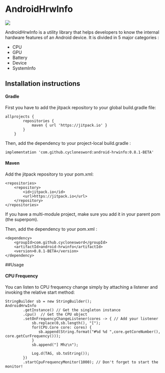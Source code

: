 # AndroidHrwInfo
[![](https://jitpack.io/v/cyclonesword/android-hrwinfo.svg)](https://jitpack.io/#cyclonesword/android-hrwinfo)

AndroidHrwInfo is a utility library that helps developers to know the internal hardware features of an Android device.
It is divided in 5 major categories :

  - CPU
  - GPU
  - Battery
  - Device
  - SystemInfo

## Installation instructions

#### Gradle
First you have to add the jitpack repository to your global build.gradle file:
```
allprojects {
        repositories {
            maven { url 'https://jitpack.io' }
        }
    }
```


Then, add the dependency to your project-local build.gradle :
```
implementation 'com.github.cyclonesword:android-hrwinfo:0.8.1-BETA'
```

#### Maven
Add the jitpack repository to your pom.xml: 
```
<repositories>
    <repository>
        <id>jitpack.io</id>
        <url>https://jitpack.io</url>
    </repository>
</repositories>
```
If you have a multi-module project, make sure you add it in your parent pom (the superpom).
<br />

Then, add the dependency to your pom.xml :
```
<dependency>
    <groupId>com.github.cyclonesword</groupId>
    <artifactId>android-hrwinfo</artifactId>
    <version>0.8.1-BETA</version>
</dependency>
```

##Usage

#### CPU Frequency
You can listen to CPU frequency change simply by attaching a listener and invoking the relative start method:
```
StringBuilder sb = new StringBuilder();
AndroidHrwInfo
        .getInstance() // Get the singleton instance
        .cpu()  // Get the CPU object
        .setOnFrequencyChangeListener(cores -> { // Add your listener
            sb.replace(0,sb.length(), "[");
            for(CPU.Core core: cores) {
               sb.append(String.format("#%d %d ",core.getCoreNumber(), core.getCurFrequency()));
            }
            sb.append("] Mhz\n");

            Log.d(TAG, sb.toString());
        })
        .startCpuFrequencyMonitor(1000); // Don't forget to start the monitor!
```